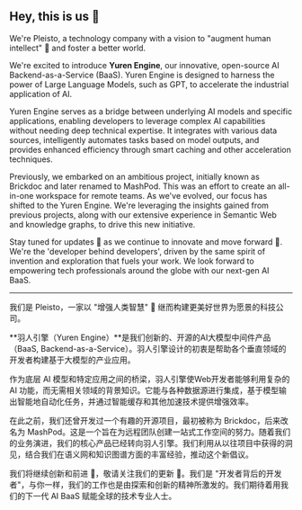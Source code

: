 ## Hey, this is us 👋

We're Pleisto, a technology company with a vision to "augment human intellect" 🧠 and foster a better world.

We're excited to introduce **Yuren Engine**, our innovative, open-source AI Backend-as-a-Service (BaaS). Yuren Engine is designed to harness the power of Large Language Models, such as GPT, to accelerate the industrial application of AI.

Yuren Engine serves as a bridge between underlying AI models and specific applications, enabling developers to leverage complex AI capabilities without needing deep technical expertise. It integrates with various data sources, intelligently automates tasks based on model outputs, and provides enhanced efficiency through smart caching and other acceleration techniques.

Previously, we embarked on an ambitious project, initially known as Brickdoc and later renamed to MashPod. This was an effort to create an all-in-one workspace for remote teams. As we've evolved, our focus has shifted to the Yuren Engine. We're leveraging the insights gained from previous projects, along with our extensive experience in Semantic Web and knowledge graphs, to drive this new initiative.

Stay tuned for updates 📢 as we continue to innovate and move forward 🚀. We're the 'developer behind developers', driven by the same spirit of invention and exploration that fuels your work. We look forward to empowering tech professionals around the globe with our next-gen AI BaaS.

---

我们是 Pleisto，一家以 "增强人类智慧" 🧠 继而构建更美好世界为愿景的科技公司。

**羽人引擎（Yuren Engine）**是我们创新的、开源的AI大模型中间件产品（BaaS, Backend-as-a-Service）。羽人引擎设计的初衷是帮助各个垂直领域的开发者构建基于大模型的产业应用。

作为底层 AI 模型和特定应用之间的桥梁，羽人引擎使Web开发者能够利用复杂的 AI 功能，而无需相关领域的背景知识。它能与各种数据源进行集成，基于模型输出智能地自动化任务，并通过智能缓存和其他加速技术提供增强效率。

在此之前，我们还曾开发过一个有趣的开源项目，最初被称为 Brickdoc，后来改名为 MashPod。这是一个旨在为远程团队创建一站式工作空间的努力。随着我们的业务演进，我们的核心产品已经转向羽人引擎。我们利用从以往项目中获得的洞见，结合我们在语义网和知识图谱方面的丰富经验，推动这个新倡议。

我们将继续创新和前进 🚀，敬请关注我们的更新 📢。我们是 "开发者背后的开发者"，与你一样，我们的工作也是由探索和创新的精神所激发的。我们期待着用我们的下一代 AI BaaS 赋能全球的技术专业人士。

